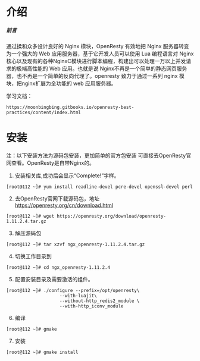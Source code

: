 # 介绍
##### 前言
通过揉和众多设计良好的 Nginx 模块，OpenResty 有效地把 Nginx 服务器转变为一个强大的 Web 应用服务器，基于它开发人员可以使用 Lua 编程语言对 Nginx 核心以及现有的各种NginxC模块进行脚本编程，构建出可以处理一万以上并发请求的极端高性能的 Web 应用。也就是说 Nginx不再是一个简单的静态网页服务器，也不再是一个简单的反向代理了。openresty 致力于通过一系列 nginx 模块，把nginx扩展为全功能的 web 应用服务器。

学习文档：

```
https://moonbingbing.gitbooks.io/openresty-best-practices/content/index.html
```

# 安装
注：以下安装方法为源码包安装，更加简单的官方包安装 可直接去OpenResty官网查看。OpenResty是自带Nginx的。
1. 安装相关库,成功后会显示“Complete!”字样。
    
```
[root@112 ~]# yum install readline-devel pcre-devel openssl-devel perl
```
2. 去OpenResty官网下载源码包，地址 https://openresty.org/cn/download.html

```
[root@112 ~]# wget https://openresty.org/download/openresty-1.11.2.4.tar.gz
```

3. 解压源码包

```
[root@112 ~]# tar xzvf ngx_openresty-1.11.2.4.tar.gz
```
4. 切换工作目录到
```
[root@112 ~]# cd ngx_openresty-1.11.2.4
```
5. 配置安装目录及需要激活的组件。

```
[root@112 ~]# ./configure --prefix=/opt/openresty\
                    --with-luajit\
                    --without-http_redis2_module \
                    --with-http_iconv_module
```
6. 编译
```
[root@112 ~]# gmake
```
7. 安装
```
[root@112 ~]# gmake install
```